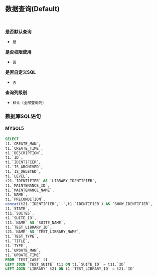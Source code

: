 ## 数据查询(Default) <!-- {docsify-ignore-all} -->



<br>
<p class="panel-title"><b>是否默认查询</b></p>

* `是`

<p class="panel-title"><b>是否权限使用</b></p>

* `否`

<p class="panel-title"><b>是否自定义SQL</b></p>

* `否`

<p class="panel-title"><b>查询列级别</b></p>

* `默认（全部查询列）`




### 数据库SQL语句

#### MYSQL5

```sql
SELECT
t1.`CREATE_MAN`,
t1.`CREATE_TIME`,
t1.`DESCRIPTION`,
t1.`ID`,
t1.`IDENTIFIER`,
t1.`IS_ARCHIVED`,
t1.`IS_DELETED`,
t1.`LEVEL`,
t21.`IDENTIFIER` AS `LIBRARY_IDENTIFIER`,
t1.`MAINTENANCE_ID`,
t1.`MAINTENANCE_NAME`,
t1.`NAME`,
t1.`PRECONDITION`,
concat(t21.`IDENTIFIER`,'-',t1.`IDENTIFIER`) AS `SHOW_IDENTIFIER`,
t1.`STATE`,
t11.`SUITES`,
t1.`SUITE_ID`,
t11.`NAME` AS `SUITE_NAME`,
t1.`TEST_LIBRARY_ID`,
t21.`NAME` AS `TEST_LIBRARY_NAME`,
t1.`TEST_TYPE`,
t1.`TITLE`,
t1.`TYPE`,
t1.`UPDATE_MAN`,
t1.`UPDATE_TIME`
FROM `TEST_CASE` t1 
LEFT JOIN `TEST_SUITE` t11 ON t1.`SUITE_ID` = t11.`ID` 
LEFT JOIN `LIBRARY` t21 ON t1.`TEST_LIBRARY_ID` = t21.`ID` 


```
